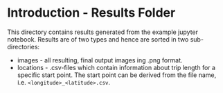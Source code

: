 # Introduction - Results Folder
This directory contains results generated from the example jupyter notebook. Results are of two types and hence are sorted in two sub-directories:
* images - all resulting, final output images ing .png format.
* locations - .csv-files which contain information about trip length for a specific start point. The start point can be derived from the file name, i.e. `<longitude>_<latitude>.csv`.
